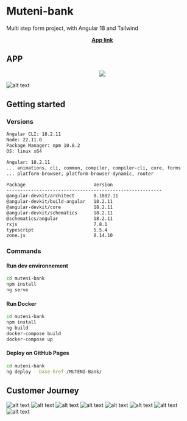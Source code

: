 # Muteni-bank

Multi step form project, with Angular 18 and Tailwind

<p align="center">
  <strong><a href="https://maraisl.github.io/MUTENI-Bank/profil">App link</a></strong>
</p>

## APP
<p align="center">
  <a href="https://skillicons.dev">
    <img src="https://skillicons.dev/icons?i=angular,tailwind,css,html,ts,docker,git,github" />
  </a>
</p>

![alt text](https://github.com/MaraisL/MUTENI-Bank/blob/main/assets/app-scheme.png?raw=true)

## Getting started

### Versions

```bash
Angular CLI: 18.2.11
Node: 22.11.0
Package Manager: npm 10.8.2
OS: linux x64

Angular: 18.2.11
... animations, cli, common, compiler, compiler-cli, core, forms
... platform-browser, platform-browser-dynamic, router

Package                         Version
---------------------------------------------------------
@angular-devkit/architect       0.1802.11
@angular-devkit/build-angular   18.2.11
@angular-devkit/core            18.2.11
@angular-devkit/schematics      18.2.11
@schematics/angular             18.2.11
rxjs                            7.8.1
typescript                      5.5.4
zone.js                         0.14.10
```

### Commands

#### Run dev environnement

```bash
cd muteni-bank
npm install
ng serve
```

#### Run Docker

```bash
cd muteni-bank
npm install
ng build
docker-compose build
docker-compose up
```

#### Deploy on GitHub Pages

```bash
cd muteni-bank
ng deploy --base-href /MUTENI-Bank/
```

## Customer Journey

![alt text](https://github.com/MaraisL/MUTENI-Bank/blob/main/assets/homepage.png?raw=true)
![alt text](https://github.com/MaraisL/MUTENI-Bank/blob/main/assets/form-step-1.png?raw=true)
![alt text](https://github.com/MaraisL/MUTENI-Bank/blob/main/assets/form-step-2.png?raw=true)
![alt text](https://github.com/MaraisL/MUTENI-Bank/blob/main/assets/form-step-3.png?raw=true)
![alt text](https://github.com/MaraisL/MUTENI-Bank/blob/main/assets/form-step-4.png?raw=true)
![alt text](https://github.com/MaraisL/MUTENI-Bank/blob/main/assets/form-step-5.png?raw=true)
![alt text](https://github.com/MaraisL/MUTENI-Bank/blob/main/assets/form-step-6.png?raw=true)
![alt text](https://github.com/MaraisL/MUTENI-Bank/blob/main/assets/form-summary-step.png?raw=true)